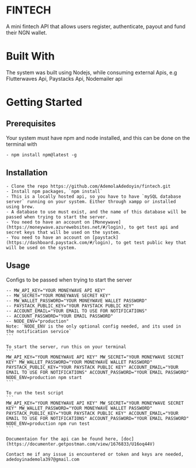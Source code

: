 # FINTECH
A mini fintech  API that allows users register, authenticate, payout and fund their NGN wallet.

# Built With

The system was built using Nodejs, while consuming external Apis, e.g Flutterwaves Api, Paystacks Api, Nodemailer api

# Getting Started

## Prerequisites

Your system must have npm and node installed, and this can be done on the terminal with 

```
- npm install npm@latest -g
```

## Installation

```
- Clone the repo https://github.com/AdemolaAdedoyin/fintech.git
- Install npm packages, `npm install`
- This is a locally hosted api, so you have to have `mySQL database server` running on your system. Either through xampp or installed using brew.
- A database to use must exist, and the name of this database will be passed when trying to start the server.
- You need to have an account on [Moneywave] (https://moneywave.azurewebsites.net/#/login), to get test api and secret keys that will be used on the system.
- You need to have an account on [paystack] (https://dashboard.paystack.com/#/login), to get test public key that will be used on the system.
```

## Usage

Configs to be passed when trying to start the server

````
-- MW_API_KEY="YOUR MONEYWAVE API KEY"
-- MW_SECRET="YOUR MONEYWAVE SECRET KEY"
-- MW_WALLET_PASSWORD="YOUR MONEYWAVE WALLET PASSWORD"
-- PAYSTACK_PUBLIC_KEY="YOUR PAYSTACK PUBLIC KEY"
-- ACCOUNT_EMAIL="YOUR EMAIL TO USE FOR NOTIFICATIONS"
-- ACCOUNT_PASSWORD="YOUR EMAIL PASSWORD"
-- NODE_ENV="production"
Note: `NODE_ENV is the only optional config needed, and its used in the notification service`
```

To start the server, run this on your terminal
```
MW_API_KEY="YOUR MONEYWAVE API KEY" MW_SECRET="YOUR MONEYWAVE SECRET KEY" MW_WALLET_PASSWORD="YOUR MONEYWAVE WALLET PASSWORD" PAYSTACK_PUBLIC_KEY="YOUR PAYSTACK PUBLIC KEY" ACCOUNT_EMAIL="YOUR EMAIL TO USE FOR NOTIFICATIONS" ACCOUNT_PASSWORD="YOUR EMAIL PASSWORD" NODE_ENV=production npm start
```

To run the test script
```
MW_API_KEY="YOUR MONEYWAVE API KEY" MW_SECRET="YOUR MONEYWAVE SECRET KEY" MW_WALLET_PASSWORD="YOUR MONEYWAVE WALLET PASSWORD" PAYSTACK_PUBLIC_KEY="YOUR PAYSTACK PUBLIC KEY" ACCOUNT_EMAIL="YOUR EMAIL TO USE FOR NOTIFICATIONS" ACCOUNT_PASSWORD="YOUR EMAIL PASSWORD" NODE_ENV=production npm run test
```

Documentaion for the api can be found here, [doc] (https://documenter.getpostman.com/view/1676833/U16oq44V)

Contact me if any issue is encountered or token and keys are needed, adedoyinademola397@gmail.com
